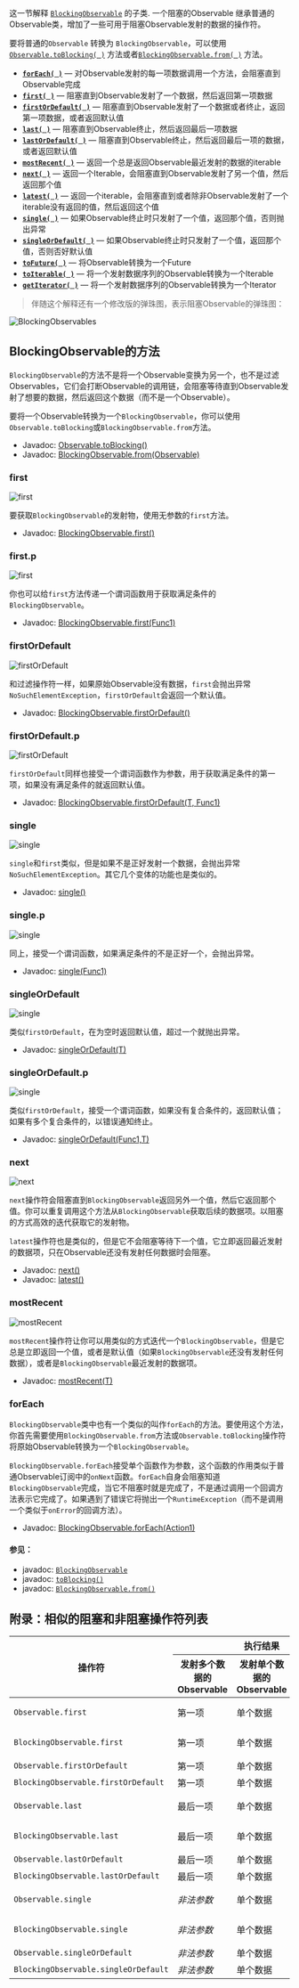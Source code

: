 这一节解释 [`BlockingObservable`](http://reactivex.io/RxJava/javadoc/rx/observables/BlockingObservable.html) 的子类. 一个阻塞的Observable 继承普通的Observable类，增加了一些可用于阻塞Observable发射的数据的操作符。

要将普通的`Observable` 转换为 `BlockingObservable`，可以使用 [`Observable.toBlocking( )`](http://reactivex.io/RxJava/javadoc/rx/Observable.html#toBlocking()) 方法或者[`BlockingObservable.from( )`](http://reactivex.io/RxJava/javadoc/rx/observables/BlockingObservable.html#from(rx.Observable)) 方法。

* [**`forEach( )`**](Subscribe.md) — 对Observable发射的每一项数据调用一个方法，会阻塞直到Observable完成
* [**`first( )`**](First.md) — 阻塞直到Observable发射了一个数据，然后返回第一项数据
* [**`firstOrDefault( )`**](First.md) — 阻塞直到Observable发射了一个数据或者终止，返回第一项数据，或者返回默认值
* [**`last( )`**](Last.md) — 阻塞直到Observable终止，然后返回最后一项数据
* [**`lastOrDefault( )`**](Last.md) — 阻塞直到Observable终止，然后返回最后一项的数据，或者返回默认值
* [**`mostRecent( )`**](First.md) — 返回一个总是返回Observable最近发射的数据的iterable
* [**`next( )`**](TakeLast.md) — 返回一个Iterable，会阻塞直到Observable发射了另一个值，然后返回那个值
* [**`latest( )`**](First.md) — 返回一个iterable，会阻塞直到或者除非Observable发射了一个iterable没有返回的值，然后返回这个值
* [**`single( )`**](First.md) — 如果Observable终止时只发射了一个值，返回那个值，否则抛出异常
* [**`singleOrDefault( )`**](First.md) — 如果Observable终止时只发射了一个值，返回那个值，否则否好默认值
* [**`toFuture( )`**](To.md) — 将Observable转换为一个Future
* [**`toIterable( )`**](To.md) — 将一个发射数据序列的Observable转换为一个Iterable
* [**`getIterator( )`**](To.md) — 将一个发射数据序列的Observable转换为一个Iterator

> 伴随这个解释还有一个修改版的弹珠图，表示阻塞Observable的弹珠图：

![BlockingObservables](../images/operators/B.legend.png)

## BlockingObservable的方法

`BlockingObservable`的方法不是将一个Observable变换为另一个，也不是过滤Observables，它们会打断Observable的调用链，会阻塞等待直到Observable发射了想要的数据，然后返回这个数据（而不是一个Observable）。

要将一个Observable转换为一个`BlockingObservable`，你可以使用`Observable.toBlocking`或`BlockingObservable.from`方法。

* Javadoc: [Observable.toBlocking()](http://reactivex.io/RxJava/javadoc/rx/Observable.html#toBlocking())
* Javadoc: [BlockingObservable.from(Observable)](http://reactivex.io/RxJava/javadoc/rx/observables/BlockingObservable.html#from(rx.Observable))

### first

![first](../images/operators/B.first.png)

要获取`BlockingObservable`的发射物，使用无参数的`first`方法。

* Javadoc: [BlockingObservable.first()](http://reactivex.io/RxJava/javadoc/rx/observables/BlockingObservable.html#first())

### first.p

![first](../images/operators/B.first.p.png)

你也可以给`first`方法传递一个谓词函数用于获取满足条件的`BlockingObservable`。

* Javadoc: [BlockingObservable.first(Func1)](http://reactivex.io/RxJava/javadoc/rx/observables/BlockingObservable.html#first(rx.functions.Func1))

### firstOrDefault

![firstOrDefault](../images/operators/B.firstOrDefault.png)

和过滤操作符一样，如果原始Observable没有数据，`first`会抛出异常`NoSuchElementException`，`firstOrDefault`会返回一个默认值。

* Javadoc: [BlockingObservable.firstOrDefault()](http://reactivex.io/RxJava/javadoc/rx/observables/BlockingObservable.html#firstOrDefault(T))

### firstOrDefault.p

![firstOrDefault](../images/operators/B.firstOrDefault.p.png)

`firstOrDefault`同样也接受一个谓词函数作为参数，用于获取满足条件的第一项，如果没有满足条件的就返回默认值。

* Javadoc: [BlockingObservable.firstOrDefault(T, Func1)](http://reactivex.io/RxJava/javadoc/rx/observables/BlockingObservable.html#firstOrDefault(T,%20rx.functions.Func1))

### single

![single](../images/operators/B.single.png)

`single`和`first`类似，但是如果不是正好发射一个数据，会抛出异常`NoSuchElementException`。其它几个变体的功能也是类似的。

* Javadoc: [single()](http://reactivex.io/RxJava/javadoc/rx/observables/BlockingObservable.html#single())

### single.p

![single](../images/operators/B.single.p.png)

同上，接受一个谓词函数，如果满足条件的不是正好一个，会抛出异常。

* Javadoc: [single(Func1)](http://reactivex.io/RxJava/javadoc/rx/observables/BlockingObservable.html#single(rx.functions.Func1))

### singleOrDefault

![single](../images/operators/B.singleOrDefault.png)

类似`firstOrDefault`，在为空时返回默认值，超过一个就抛出异常。

* Javadoc: [singleOrDefault(T)](http://reactivex.io/RxJava/javadoc/rx/observables/BlockingObservable.html#singleOrDefault(T))

### singleOrDefault.p

![single](../images/operators/B.singleOrDefault.p.png)

类似`firstOrDefault`，接受一个谓词函数，如果没有复合条件的，返回默认值；如果有多个复合条件的，以错误通知终止。

* Javadoc: [singleOrDefault(Func1,T)](http://reactivex.io/RxJava/javadoc/rx/observables/BlockingObservable.html#singleOrDefault(rx.functions.Func1,%20T))

### next

![next](../images/operators/B.next.png)

`next`操作符会阻塞直到`BlockingObservable`返回另外一个值，然后它返回那个值。你可以重复调用这个方法从`BlockingObservable`获取后续的数据项。以阻塞的方式高效的迭代获取它的发射物。

`latest`操作符也是类似的，但是它不会阻塞等待下一个值，它立即返回最近发射的数据项，只在Observable还没有发射任何数据时会阻塞。

* Javadoc: [next()](http://reactivex.io/RxJava/javadoc/rx/observables/BlockingObservable.html#next())
* Javadoc: [latest()](http://reactivex.io/RxJava/javadoc/rx/observables/BlockingObservable.html#latest())

### mostRecent

![mostRecent](../images/operators/B.mostRecent.png)

`mostRecent`操作符让你可以用类似的方式迭代一个`BlockingObservable`，但是它总是立即返回一个值，或者是默认值（如果`BlockingObservable`还没有发射任何数据），或者是`BlockingObservable`最近发射的数据项。

* Javadoc: [mostRecent(T)](http://reactivex.io/RxJava/javadoc/rx/observables/BlockingObservable.html#mostRecent(T))

### forEach

`BlockingObservable`类中也有一个类似的叫作`forEach`的方法。要使用这个方法，你首先需要使用`BlockingObservable.from`方法或`Observable.toBlocking`操作符将原始Observable转换为一个`BlockingObservable`。

`BlockingObservable.forEach`接受单个函数作为参数，这个函数的作用类似于普通Observable订阅中的`onNext`函数。`forEach`自身会阻塞知道`BlockingObservable`完成，当它不阻塞时就是完成了，不是通过调用一个回调方法表示它完成了。如果遇到了错误它将抛出一个`RuntimeException`（而不是调用一个类似于`onError`的回调方法）。

* Javadoc: [BlockingObservable.forEach(Action1)](http://reactivex.io/RxJava/javadoc/rx/observables/BlockingObservable.html#forEach(rx.functions.Action1))


#### 参见：
* javadoc: <a href="http://reactivex.io/RxJava/javadoc/rx/observables/BlockingObservable.html">`BlockingObservable`</a>
* javadoc: <a href="http://reactivex.io/RxJava/javadoc/rx/Observable.html#toBlocking()">`toBlocking()`</a>
* javadoc: <a href="http://reactivex.io/RxJava/javadoc/rx/observables/BlockingObservable.html#from(rx.Observable)">`BlockingObservable.from()`</a>

## 附录：相似的阻塞和非阻塞操作符列表

<table>
 <thead>
  <tr><th rowspan="2">操作符</th><th colspan="3">执行结果</th><th rowspan="2">Rx.NET等价操作</th></tr>
  <tr><th>发射多个数据的Observable</th><th>发射单个数据的Observable</th><th>不发射数据的Observable</th></tr>
 </thead>
 <tbody>
  <tr><td><code>Observable.first</code></td><td> 第一项</td><td>单个数据</td><td><i>该元素不存在</i></td><td><code>firstAsync</code></td></tr>
  <tr><td><code>BlockingObservable.first</code></td><td> 第一项</td><td>单个数据</td><td><i>该元素不存在</i></td><td><code>first</code></td></tr>
  <tr><td><code>Observable.firstOrDefault</code></td><td> 第一项</td><td>单个数据</td><td>默认数据</td><td><code>firstOrDefaultAsync</code></td></tr>
  <tr><td><code>BlockingObservable.firstOrDefault</code></td><td> 第一项</td><td>单个数据</td><td>默认数据</td><td><code>firstOrDefault</code></td></tr>
  <tr><td><code>Observable.last</code></td><td>最后一项</td><td>单个数据</td><td><i>该元素不存在</i></td><td><code>lastAsync</code></td></tr>
  <tr><td><code>BlockingObservable.last</code></td><td>最后一项</td><td>单个数据</td><td><i>该元素不存在</i></td><td><code>last</code></td></tr>
  <tr><td><code>Observable.lastOrDefault</code></td><td>最后一项</td><td>单个数据</td><td>默认数据</td><td><code>lastOrDefaultAsync</code></td></tr>
  <tr><td><code>BlockingObservable.lastOrDefault</code></td><td>最后一项</td><td>单个数据</td><td>默认数据</td><td><code>lastOrDefault</code></td></tr>
  <tr><td><code>Observable.single</code></td><td><i>非法参数</i></td><td>单个数据</td><td><i>该元素不存在</i></td><td><code>singleAsync</code></td></tr>
  <tr><td><code>BlockingObservable.single</code></td><td><i>非法参数</i></td><td>单个数据</td><td><i>该元素不存在</i></td><td><code>single</code></td></tr>
  <tr><td><code>Observable.singleOrDefault</code></td><td><i>非法参数</i></td><td>单个数据</td><td>默认数据</td><td><code>singleOrDefaultAsync</code></td></tr>
  <tr><td><code>BlockingObservable.singleOrDefault</code></td><td><i>非法参数</i></td><td>单个数据</td><td>默认数据</td><td><code>singleOrDefault</code></td></tr>
 </tbody>
</table>

